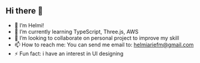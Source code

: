 ## Hi there 👋

<!--**helmiariefm/helmiariefm** is a ✨ _special_ ✨ repository because its `README.md` (this file) appears on your GitHub profile. -->

- 👋 I’m Helmi!
- 🌱 I’m currently learning TypeScript, Three.js, AWS
- 👯 I’m looking to collaborate on personal project to improve my skill
- 📫 How to reach me: You can send me email to: helmiariefm@gmail.com
- ⚡ Fun fact: i have an interest in UI designing

